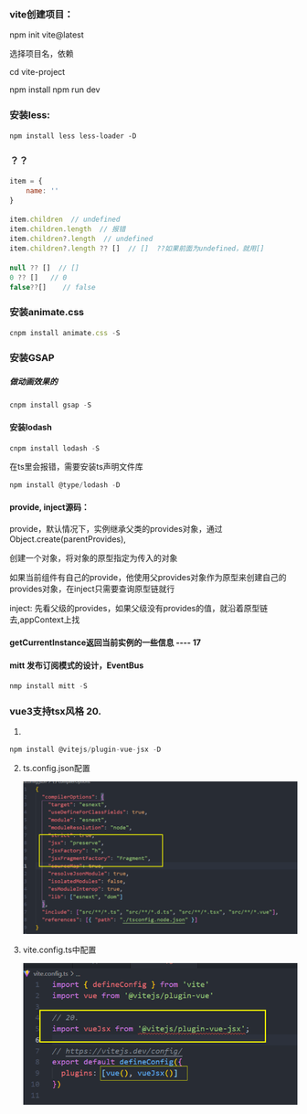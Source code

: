 ### vite创建项目：

npm init vite@latest

选择项目名，依赖

cd vite-project

npm install
npm run dev



### 安装less:

```
npm install less less-loader -D
```



### ？？

```js
item = {
	name: ''
}

item.children  // undefined
item.children.length  // 报错
item.children?.length  // undefined
item.children?.length ?? []  // []  ??如果前面为undefined，就用[]

null ?? []  // []
0 ?? []   // 0
false??[]    // false
```



### 安装animate.css

```js
cnpm install animate.css -S
```



### 安装GSAP  

##### 做动画效果的

```js
cnpm install gsap -S
```



#### 安装lodash

```js
cnpm install lodash -S
```

在ts里会报错，需要安装ts声明文件库

```js
npm install @type/lodash -D
```



#### provide, inject源码：

provide，默认情况下，实例继承父类的provides对象，通过Object.create(parentProvides),

创建一个对象，将对象的原型指定为传入的对象

如果当前组件有自己的provide，他使用父provides对象作为原型来创建自己的provides对象，在inject只需要查询原型链就行



inject: 先看父级的provides，如果父级没有provides的值，就沿着原型链去,appContext上找

#### getCurrentInstance返回当前实例的一些信息 ---- 17



#### mitt  发布订阅模式的设计，EventBus

```js
nmp install mitt -S
```



### vue3支持tsx风格       20.

1. 

```js
npm install @vitejs/plugin-vue-jsx -D
```

2. ts.config.json配置

   ![image-20220416131144395](%E7%AC%94%E8%AE%B0.assets/image-20220416131144395.png)

3. vite.config.ts中配置

   ![image-20220416131559687](%E7%AC%94%E8%AE%B0.assets/image-20220416131559687.png)


